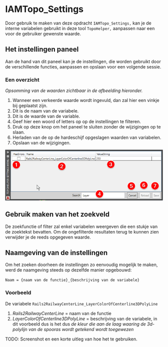 # IAMTopo\_Settings

Door gebruik te maken van deze opdracht `IAMTopo_Settings,` kan je de interne variabelen gebruikt in deze tool `TopoHelper,` aanpassen naar een voor de gebruiker gewenste waarde.

## Het instellingen paneel

Aan de hand van dit paneel kan je de instellingen, die worden gebruikt door de verschillende functies, aanpassen en opslaan voor een volgende sessie.

### Een overzicht

*Opsomming van de waarden zichtbaar in de afbeelding hieronder.*

1. Wanneer een verkeerde waarde wordt ingevuld, dan zal hier een vinkje bij geplaatst zijn.
2. Dit is de naam van de variabele.
3. Dit is de waarde van de variable.
4. Geef hier een woord of letters op op de instellingen te filteren.
5. Druk op deze knop om het paneel te sluiten zonder de wijzigingen op te slaan.
6. Herladen van de op de hardeschijf opgeslagen waarden van variabelen.
7. Opslaan van de wijzigingen.

![Voorbeeld afbeelding instellingen-paneel](../images/settingspanel.png)

## Gebruik maken van het zoekveld

De zoekfunctie of filter zal enkel variabelen weergeven die een stukje van de zoektekst bevatten. Om de ongefilterde resultaten terug te kunnen zien verwijder je de reeds opgegeven waarde.

## Naamgeving van de instellingen

Om het zoeken doorheen de instellingen zo eenvoudig mogelijk te maken, werd de naamgeving steeds op dezelfde manier opgebouwd:

`Naam = {naam van de functie}_{beschrijving van de variabele}`

### Voorbeeld

De variabele `Rails2RailwayCenterLine_LayerColorOfCenterline3DPolyLine`

1. *Rails2RailwayCenterLine* = naam van de functie
2. *LayerColorOfCenterline3DPolyLine* = beschrijving van de variabele, in dit voorbeeld dus is het dus *de kleur die aan de laag waaring de 3d-polylijn van de spooras wordt getekend wordt toegewezen*

TODO: Screenshot en een korte uitleg van hoe het te gebruiken.
